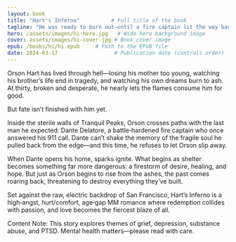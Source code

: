 ```yaml
---
layout: book
title: "Hart's Inferno"          # Full title of the book
tagline: "He was ready to burn out—until a fire captain lit the way back..."     # Subtitle, hook, or mood phrase
hero: /assets/images/hi-hero.jpg   # Wide hero background image
cover: assets/images/hi-cover.jpg # Book cover image
epub: /books/hi/hi.epub     # Path to the EPUB file
date: 2024-03-17                  # Publication date (controls order)
---
```

Orson Hart has lived through hell—losing his mother too young, watching his brother’s life end in tragedy, and watching his own dreams burn to ash. At thirty, broken and desperate, he nearly lets the flames consume him for good.

But fate isn’t finished with him yet.

Inside the sterile walls of Tranquil Peaks, Orson crosses paths with the last man he expected: Dante Delatore, a battle‑hardened fire captain who once answered his 911 call. Dante can’t shake the memory of the fragile soul he pulled back from the edge—and this time, he refuses to let Orson slip away.

When Dante opens his home, sparks ignite. What begins as shelter becomes something far more dangerous: a firestorm of desire, healing, and hope. But just as Orson begins to rise from the ashes, the past comes roaring back, threatening to destroy everything they’ve built.

Set against the raw, electric backdrop of San Francisco, Hart’s Inferno is a high‑angst, hurt/comfort, age‑gap MM romance where redemption collides with passion, and love becomes the fiercest blaze of all.

Content Note: This story explores themes of grief, depression, substance abuse, and PTSD. Mental health matters—please read with care.

<!-- Book content here -->

<script type="application/ld+json">
{
  "@context": "https://schema.org",
  "@type": "Book",
  "name": "Hart's Inferno",
  "author": {
    "@type": "Person",
    "name": "Jack Harper"
  },
  "genre": ["MM Romance", "Propulsive Drama", "Age Gap Romance", "Daddy/boy", "Queer Fiction"],
  "description": "“A high‑angst MM romance where a broken man and a fire captain ignite a love fierce enough to burn through the past. - Totally free to read online.",
  "url": "https://jackharperbooks.github.io/harperpages/books/hi",
  "image": "https://jackharperbooks.github.io/harperpages/assets/images/hi-cover.jpg",
  "bookFormat": "EBook",
  "inLanguage": "en",
  "datePublished": "2024-03-17",
  "isAccessibleForFree": true,
  "offers": {
    "@type": "Offer",
    "price": "0.00",
    "priceCurrency": "USD",
    "availability": "https://schema.org/InStock",
    "url": "https://jackharperbooks.github.io/harperpages/books/hi"
  },
  "publisher": {
    "@type": "Organization",
    "name": "HarperPages"
  },
  "keywords": "free gay romance, MM romance, Daddy/boy, Age Gap Romance, paranormal romance, fated mates, Hurt/comfort romance, queer love story, steamy gay fiction, emotionally charged fiction, romcom,"
}
</script>
